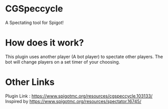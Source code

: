 # CGSpeccycle

A Spectating tool for Spigot!

# How does it work?

This plugin uses another player (A bot player) to spectate other players. The bot will change players on a set timer of your choosing. 


# Other Links
Plugin Link : https://www.spigotmc.org/resources/cgspeccycle.103133/
Inspired by https://www.spigotmc.org/resources/spectator.16745/
